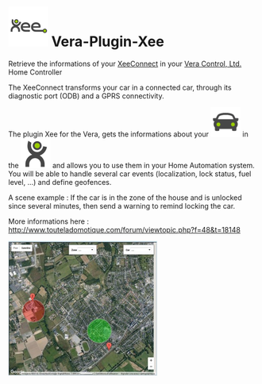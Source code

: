 # ![Plugin Xee for the Vera](media/xee_logo.png) Vera-Plugin-Xee

Retrieve the informations of your [XeeConnect](http://xee.com/) in your [Vera Control, Ltd.](http://getvera.com/) Home Controller

The XeeConnect transforms your car in a connected car, through its diagnostic port (ODB) and a GPRS connectivity.

The plugin Xee for the Vera, gets the informations about your ![car](media/xee_car.png) in the ![XeeCloud](media/xee.png) and allows you to use them in your Home Automation system.
You will be able to handle several car events (localization, lock status, fuel level, ...) and define geofences.

A scene example :
If the car is in the zone of the house and is unlocked since several minutes, then send a warning to remind locking the car.

More informations here : http://www.touteladomotique.com/forum/viewtopic.php?f=48&t=18148

![Xee map](media/xee_map.jpg)
